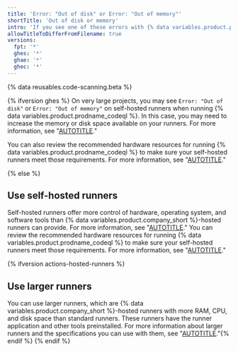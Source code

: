 ```yaml
---
title: 'Error: "Out of disk" or Error: "Out of memory"'
shortTitle: 'Out of disk or memory'
intro: 'If you see one of these errors with {% data variables.product.prodname_actions %}, {% ifversion ghes %}try reviewing the specifications of your self-hosted runners.{% else %}you can try alternative runners.{% endif %}'
allowTitleToDifferFromFilename: true
versions:
  fpt: '*'
  ghes: '*'
  ghae: '*'
  ghec: '*'
---
```


<!-- CodeQL CLI depends on a short URL generated from this article's URL. If this article's URL ever changes, make sure to update the short URL https://gh.io/troubleshooting-code-scanning/out-of-disk-or-memory. https://thehub.github.com/it/how-to/url-shortening -->

{% data reusables.code-scanning.beta %}

{% ifversion ghes %}
On very large projects, you may see `Error: "Out of disk"` or `Error: "Out of memory"` on self-hosted runners when running {% data variables.product.prodname_codeql %}. In this case, you may need to increase the memory or disk space available on your runners. For more information, see "[AUTOTITLE](/actions/hosting-your-own-runners/managing-self-hosted-runners/about-self-hosted-runners)."

You can also review the recommended hardware resources for running {% data variables.product.prodname_codeql %} to make sure your self-hosted runners meet those requirements. For more information, see "[AUTOTITLE](/code-security/code-scanning/creating-an-advanced-setup-for-code-scanning/recommended-hardware-resources-for-running-codeql)."

{% else %}
## Use self-hosted runners

Self-hosted runners offer more control of hardware, operating system, and software tools than {% data variables.product.company_short %}-hosted runners can provide. For more information, see "[AUTOTITLE](/actions/hosting-your-own-runners/managing-self-hosted-runners/about-self-hosted-runners)." You can review the recommended hardware resources for running {% data variables.product.prodname_codeql %} to make sure your self-hosted runners meet those requirements. For more information, see "[AUTOTITLE](/code-security/code-scanning/creating-an-advanced-setup-for-code-scanning/recommended-hardware-resources-for-running-codeql)."

{% ifversion actions-hosted-runners %}
## Use larger runners
You can use larger runners, which are {% data variables.product.company_short %}-hosted runners with more RAM, CPU, and disk space than standard runners. These runners have the runner application and other tools preinstalled. For more information about larger runners and the specifications you can use with them, see "[AUTOTITLE](/actions/using-github-hosted-runners/about-larger-runners)."{% endif %}
{% endif %}